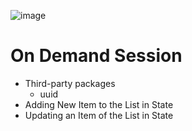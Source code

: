 
![image](https://github.com/kulhara-ankit/contact-detail-reactjs/assets/146313680/a24bc4e2-997b-404b-9575-28b014536b4e)


# On Demand Session

- Third-party packages
  - uuid
- Adding New Item to the List in State
- Updating an Item of the List in State
